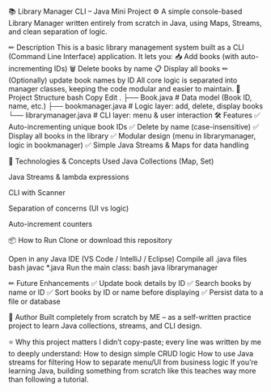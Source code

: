 📚 Library Manager CLI – Java Mini Project
⚙️ A simple console-based Library Manager written entirely from scratch in Java, using Maps, Streams, and clean separation of logic.

✏ Description
This is a basic library management system built as a CLI (Command Line Interface) application.
It lets you:
📥 Add books (with auto-incrementing IDs)
🗑 Delete books by name
📋 Display all books
✏ (Optionally) update book names by ID
All core logic is separated into manager classes, keeping the code modular and easier to maintain.
🧩 Project Structure
bash
Copy
Edit
.
├── Book.java             # Data model (Book ID, name, etc.)
├── bookmanager.java      # Logic layer: add, delete, display books
└── librarymanager.java   # CLI layer: menu & user interaction
🛠 Features
✅ Auto-incrementing unique book IDs
✅ Delete by name (case-insensitive)
✅ Display all books in the library
✅ Modular design (menu in librarymanager, logic in bookmanager)
✅ Simple Java Streams & Maps for data handling

🚀 Technologies & Concepts Used
Java Collections (Map, Set)

Java Streams & lambda expressions

CLI with Scanner

Separation of concerns (UI vs logic)

Auto-increment counters

📦 How to Run
Clone or download this repository

Open in any Java IDE (VS Code / IntelliJ / Eclipse)
Compile all .java files
bash
javac *.java
Run the main class:
bash
java librarymanager

✏ Future Enhancements
✅ Update book details by ID
✅ Search books by name or ID
✅ Sort books by ID or name before displaying
✅ Persist data to a file or database

🙌 Author
Built completely from scratch by ME – as a self-written practice project to learn Java collections, streams, and CLI design.

⭐ Why this project matters
I didn’t copy-paste; every line was written by me to deeply understand:
How to design simple CRUD logic
How to use Java streams for filtering
How to separate menu/UI from business logic
If you’re learning Java, building something from scratch like this teaches way more than following a tutorial.
